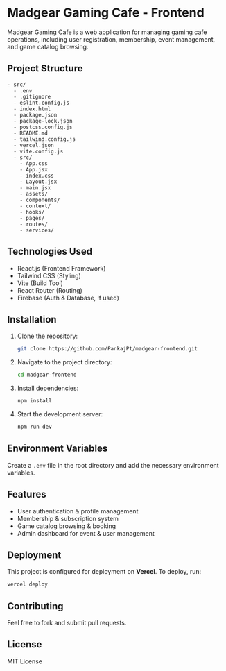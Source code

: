 # Madgear Gaming Cafe - Frontend

Madgear Gaming Cafe is a web application for managing gaming cafe operations, including user registration, membership, event management, and game catalog browsing.

## Project Structure

```
- src/
  - .env
  - .gitignore
  - eslint.config.js
  - index.html
  - package.json
  - package-lock.json
  - postcss.config.js
  - README.md
  - tailwind.config.js
  - vercel.json
  - vite.config.js
  - src/
    - App.css
    - App.jsx
    - index.css
    - Layout.jsx
    - main.jsx
    - assets/
    - components/
    - context/
    - hooks/
    - pages/
    - routes/
    - services/
```

## Technologies Used
- React.js (Frontend Framework)
- Tailwind CSS (Styling)
- Vite (Build Tool)
- React Router (Routing)
- Firebase (Auth & Database, if used)

## Installation

1. Clone the repository:
   ```sh
   git clone https://github.com/PankajPt/madgear-frontend.git
   ```
2. Navigate to the project directory:
   ```sh
   cd madgear-frontend
   ```
3. Install dependencies:
   ```sh
   npm install
   ```
4. Start the development server:
   ```sh
   npm run dev
   ```

## Environment Variables
Create a `.env` file in the root directory and add the necessary environment variables.

## Features
- User authentication & profile management
- Membership & subscription system
- Game catalog browsing & booking
- Admin dashboard for event & user management

## Deployment
This project is configured for deployment on **Vercel**.
To deploy, run:
```sh
vercel deploy
```

## Contributing
Feel free to fork and submit pull requests.

## License
MIT License

